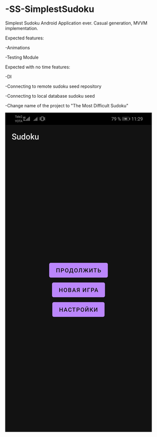 # -SS-SimplestSudoku
Simplest Sudoku Android Application ever. Casual generation, MVVM implementation.

Expected features:

-Animations

-Testing Module

Expected with no time features:

-DI

-Connecting to remote sudoku seed repository

-Connecting to local database sudoku seed

-Change name of the project to "The Most Difficult Sudoku"

![image text](https://github.com/NotTheRobot/-SS-SimplestSudoku/blob/main/repImg/menu.jpg)
